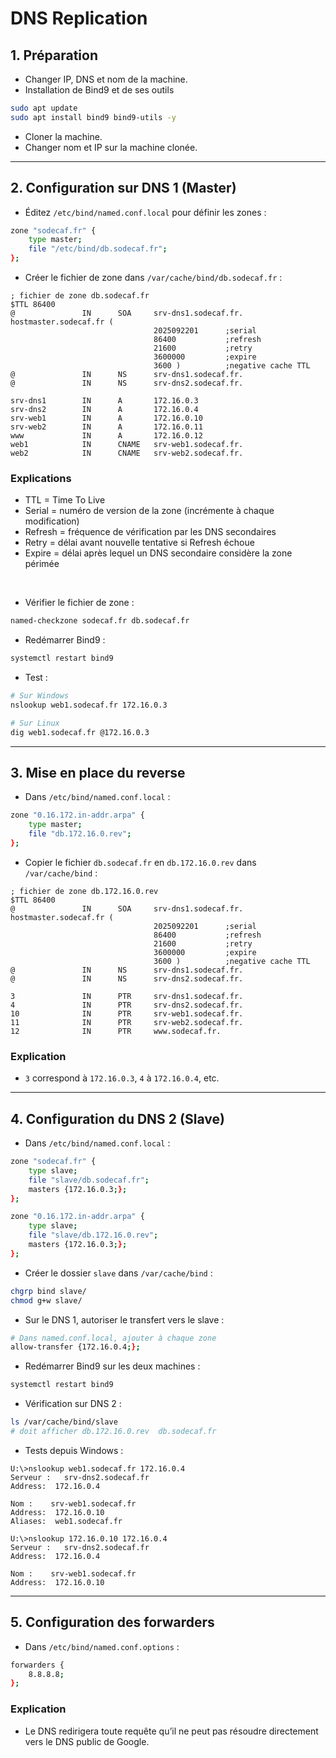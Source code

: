 # DNS Replication

## 1. Préparation
- Changer IP, DNS et nom de la machine.
- Installation de Bind9 et de ses outils
```bash
sudo apt update
sudo apt install bind9 bind9-utils -y
```
- Cloner la machine.
- Changer nom et IP sur la machine clonée.

---

## 2. Configuration sur DNS 1 (Master)
- Éditez `/etc/bind/named.conf.local` pour définir les zones :

```bash
zone "sodecaf.fr" {
    type master;
    file "/etc/bind/db.sodecaf.fr";
};
```

- Créer le fichier de zone dans `/var/cache/bind/db.sodecaf.fr` :

```
; fichier de zone db.sodecaf.fr
$TTL 86400
@               IN      SOA     srv-dns1.sodecaf.fr. hostmaster.sodecaf.fr (
                                2025092201      ;serial
                                86400           ;refresh
                                21600           ;retry
                                3600000         ;expire
                                3600 )          ;negative cache TTL
@               IN      NS      srv-dns1.sodecaf.fr.
@               IN      NS      srv-dns2.sodecaf.fr.

srv-dns1        IN      A       172.16.0.3
srv-dns2        IN      A       172.16.0.4
srv-web1        IN      A       172.16.0.10
srv-web2        IN      A       172.16.0.11
www             IN      A       172.16.0.12
web1            IN      CNAME   srv-web1.sodecaf.fr.
web2            IN      CNAME   srv-web2.sodecaf.fr.
```

### Explications
- TTL = Time To Live  
- Serial = numéro de version de la zone (incrémente à chaque modification)  
- Refresh = fréquence de vérification par les DNS secondaires  
- Retry = délai avant nouvelle tentative si Refresh échoue  
- Expire = délai après lequel un DNS secondaire considère la zone périmée  
<br>

- Vérifier le fichier de zone :
```bash
named-checkzone sodecaf.fr db.sodecaf.fr
```

- Redémarrer Bind9 :
```bash
systemctl restart bind9
```

- Test :
```bash
# Sur Windows
nslookup web1.sodecaf.fr 172.16.0.3

# Sur Linux
dig web1.sodecaf.fr @172.16.0.3
```

---

## 3. Mise en place du reverse

- Dans `/etc/bind/named.conf.local` :

```bash
zone "0.16.172.in-addr.arpa" {
    type master;
    file "db.172.16.0.rev";
};
```

- Copier le fichier `db.sodecaf.fr` en `db.172.16.0.rev` dans `/var/cache/bind` :

```
; fichier de zone db.172.16.0.rev
$TTL 86400
@               IN      SOA     srv-dns1.sodecaf.fr. hostmaster.sodecaf.fr (
                                2025092201      ;serial
                                86400           ;refresh
                                21600           ;retry
                                3600000         ;expire
                                3600 )          ;negative cache TTL
@               IN      NS      srv-dns1.sodecaf.fr.
@               IN      NS      srv-dns2.sodecaf.fr.

3               IN      PTR     srv-dns1.sodecaf.fr.
4               IN      PTR     srv-dns2.sodecaf.fr.
10              IN      PTR     srv-web1.sodecaf.fr.
11              IN      PTR     srv-web2.sodecaf.fr.
12              IN      PTR     www.sodecaf.fr.
```

### Explication
- `3` correspond à `172.16.0.3`, `4` à `172.16.0.4`, etc.

---

## 4. Configuration du DNS 2 (Slave)

- Dans `/etc/bind/named.conf.local` :

```bash
zone "sodecaf.fr" {
    type slave;
    file "slave/db.sodecaf.fr";
    masters {172.16.0.3;};
};

zone "0.16.172.in-addr.arpa" {
    type slave;
    file "slave/db.172.16.0.rev";
    masters {172.16.0.3;};
};
```

- Créer le dossier `slave` dans `/var/cache/bind` :
```bash
chgrp bind slave/
chmod g+w slave/
```

- Sur le DNS 1, autoriser le transfert vers le slave :
```bash
# Dans named.conf.local, ajouter à chaque zone
allow-transfer {172.16.0.4;};
```

- Redémarrer Bind9 sur les deux machines :
```bash
systemctl restart bind9
```

- Vérification sur DNS 2 :
```bash
ls /var/cache/bind/slave
# doit afficher db.172.16.0.rev  db.sodecaf.fr
```

- Tests depuis Windows :
```text
U:\>nslookup web1.sodecaf.fr 172.16.0.4
Serveur :   srv-dns2.sodecaf.fr
Address:  172.16.0.4

Nom :    srv-web1.sodecaf.fr
Address:  172.16.0.10
Aliases:  web1.sodecaf.fr

U:\>nslookup 172.16.0.10 172.16.0.4
Serveur :   srv-dns2.sodecaf.fr
Address:  172.16.0.4

Nom :    srv-web1.sodecaf.fr
Address:  172.16.0.10
```

---

## 5. Configuration des forwarders

- Dans `/etc/bind/named.conf.options` :
```bash
forwarders {
    8.8.8.8;
};
```

### Explication
- Le DNS redirigera toute requête qu’il ne peut pas résoudre directement vers le DNS public de Google.
